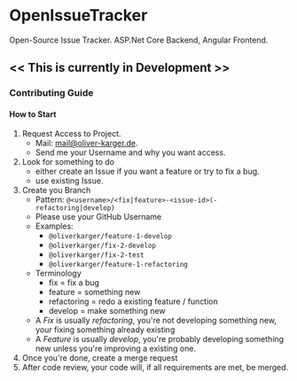# OpenIssueTracker
Open-Source Issue Tracker. ASP.Net Core Backend, Angular Frontend. 

## << This is currently in Development >> 

### Contributing Guide

#### How to Start
1. Request Access to Project. 
    - Mail: mail@oliver-karger.de.
    - Send me your Username and why you want access. 
2. Look for something to do
    - either create an Issue if you want a feature or try to fix a bug.
    - use existing Issue.
3. Create you Branch
    - Pattern: `@<username>/<fix|feature>-<issue-id>(-refactoring|develop)`
    - Please use your GitHub Username
    - Examples:
        - `@oliverkarger/feature-1-develop`
        - `@oliverkarger/fix-2-develop`
        - `@oliverkarger/fix-2-test`
        - `@oliverkarger/feature-1-refactoring`
    - Terminology
        - fix = fix a bug
        - feature = something new
        - refactoring = redo a existing feature / function
        - develop = make something new
    - A *Fix* is usually *refactoring*, you're not developing something new, your fixing something already existing
    - A *Feature* is usually *develop*, you're probably developing something new unless you're improving a existing one.  
4. Once you're done, create a merge request
5. After code review, your code will, if all requirements are met, be merged. 

